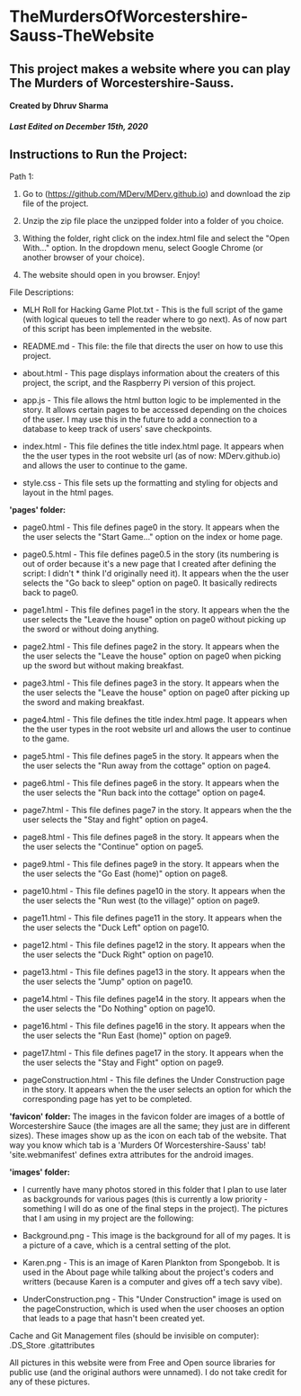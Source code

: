 # TheMurdersOfWorcestershire-Sauss-TheWebsite
## This project makes a website where you can play The Murders of Worcestershire-Sauss.
#### Created by Dhruv Sharma
##### Last Edited on December 15th, 2020

## Instructions to Run the Project:

Path 1:

  1. Go to (https://github.com/MDerv/MDerv.github.io) and download the zip file of the project.


  2. Unzip the zip file place the unzipped folder into a folder of you choice.

  3. Withing the folder, right click on the index.html file and select the "Open With..." option. In the dropdown menu, select Google Chrome (or another browser of your choice).

  4. The website should open in you browser. Enjoy!

File Descriptions:

  * MLH Roll for Hacking Game Plot.txt - This is the full script of the game (with logical queues to tell the reader where to go next). As of now part of this script has been implemented in the website.

  * README.md - This file: the file that directs the user on how to use this project.

  * about.html - This page displays information about the creaters of this project, the script, and the Raspberry Pi version of this project.

  * app.js - This file allows the html button logic to be implemented in the story. It allows certain pages to be accessed depending on the choices of the user. I may use this in the future to add a connection to a database to keep track of users' save checkpoints.

  * index.html - This file defines the title index.html page. It appears when the the user types in the root website url (as of now: MDerv.github.io) and allows the user to continue to the game.

  * style.css - This file sets up the formatting and styling for objects and layout in the html pages.

**'pages' folder:**

  * page0.html - This file defines page0 in the story. It appears when the the user selects the "Start Game..." option on the index or home page.

  * page0.5.html - This file defines page0.5 in the story (its numbering is out of order because it's a new page that I created after defining the script: I didn't   * think I'd originally need it). It appears when the the user selects the "Go back to sleep" option on page0. It basically redirects back to page0.

  * page1.html - This file defines page1 in the story. It appears when the the user selects the "Leave the house" option on page0 without picking up the sword or without doing anything.

  * page2.html - This file defines page2 in the story. It appears when the the user selects the "Leave the house" option on page0 when picking up the sword but without making breakfast.

  * page3.html - This file defines page3 in the story. It appears when the the user selects the "Leave the house" option on page0 after picking up the sword and making breakfast.

  * page4.html - This file defines the title index.html page. It appears when the the user types in the root website url and allows the user to continue to the game.

  * page5.html - This file defines page5 in the story. It appears when the the user selects the "Run away from the cottage" option on page4.

  * page6.html - This file defines page6 in the story. It appears when the the user selects the "Run back into the cottage" option on page4.

  * page7.html - This file defines page7 in the story. It appears when the the user selects the "Stay and fight" option on page4.

  * page8.html - This file defines page8 in the story. It appears when the the user selects the "Continue" option on page5.

  * page9.html - This file defines page9 in the story. It appears when the the user selects the "Go East (home)" option on page8.

  * page10.html - This file defines page10 in the story. It appears when the the user selects the "Run west (to the village)" option on page9.

  * page11.html - This file defines page11 in the story. It appears when the the user selects the "Duck Left" option on page10.

  * page12.html - This file defines page12 in the story. It appears when the the user selects the "Duck Right" option on page10.

  * page13.html - This file defines page13 in the story. It appears when the the user selects the "Jump" option on page10.

  * page14.html - This file defines page14 in the story. It appears when the the user selects the "Do Nothing" option on page10.

  * page16.html - This file defines page16 in the story. It appears when the the user selects the "Run East (home)" option on page9.

  * page17.html - This file defines page17 in the story. It appears when the the user selects the "Stay and Fight" option on page9.

  * pageConstruction.html - This file defines the Under Construction page in the story. It appears when the the user selects an option for which the corresponding page has yet to be completed.

**'favicon' folder:**
The images in the favicon folder are images of a bottle of Worcestershire Sauce (the images are all the same; they just are in different sizes). These images show up as the icon on each tab of the website. That way you know which tab is a 'Murders Of Worcestershire-Sauss' tab! 'site.webmanifest' defines extra attributes for the android images.

**'images' folder:**
  * I currently have many photos stored in this folder that I plan to use later as backgrounds for various pages (this is currently a low priority - something I will do as one of the final steps in the project). The pictures that I am using in my project are the following:

  * Background.png - This image is the background for all of my pages. It is a picture of a cave, which is a central setting of the plot.

  * Karen.png - This is an image of Karen Plankton from Spongebob. It is used in the About page while talking about the project's coders and writters (because Karen is a computer and gives off a tech savy vibe).

  * UnderConstruction.png - This "Under Construction" image is used on the pageConstruction, which is used when the user chooses an option that leads to a page that hasn't been created yet.

Cache and Git Management files (should be invisible on computer):
.DS_Store
.gitattributes


All pictures in this website were from Free and Open source libraries for public use (and the original authors were unnamed). I do not take credit for any of these pictures.
